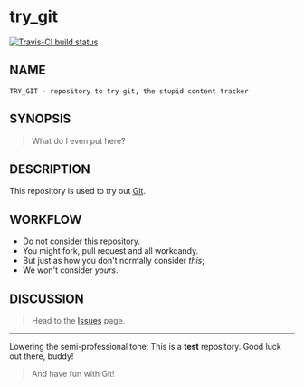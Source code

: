 try_git
=======

[![Travis-CI build
status](https://travis-ci.org/whisperity/try_git.png?branch=master)](https://travis-ci.org/whisperity/try_git)

NAME
----
    TRY_GIT - repository to try git, the stupid content tracker

SYNOPSIS
--------
> What do I even put here?

DESCRIPTION
-----------
This repository is used to try out [Git](http://git-scm.com).

WORKFLOW
--------
* Do not consider this repository.
* You might fork, pull request and all workcandy.
 * But just as how you don't normally consider _this_;
 * We won't consider _yours_.

DISCUSSION
----------
> Head to the [Issues](https://github.com/whisperity/try_git/issues) page.

----

Lowering the semi-professional tone:
This is a **test** repository. Good luck out there, buddy!

> And have fun with Git!
